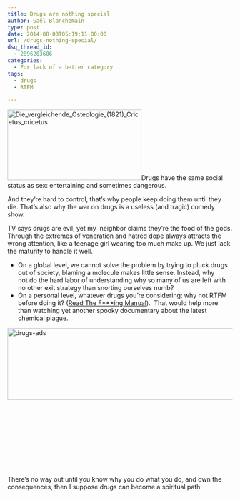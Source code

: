 ```yaml
---
title: Drugs are nothing special
author: Gaël Blanchemain
type: post
date: 2014-08-03T05:19:11+00:00
url: /drugs-nothing-special/
dsq_thread_id:
  - 2896203606
categories:
  - For lack of a better category
tags:
  - drugs
  - RTFM

---
```

<img class="alignleft size-medium wp-image-8001" src="http://www.gr0wing.com/wp-content/uploads/2014/08/Die_vergleichende_Osteologie_1821_Cricetus_cricetus-300x158.jpg" alt="Die_vergleichende_Osteologie_(1821)_Cricetus_cricetus" width="300" height="158" />Drugs have the same social status as sex: entertaining and sometimes dangerous.

And they&#8217;re hard to control, that&#8217;s why people keep doing them until they die. That&#8217;s also why the war on drugs is a useless (and tragic) comedy show.

TV says drugs are evil, yet my  neighbor claims they&#8217;re the food of the gods. Through the extremes of veneration and hatred dope always attracts the wrong attention, like a teenage girl wearing too much make up. We just lack the maturity to handle it well.

  * On a global level, we cannot solve the problem by trying to pluck drugs out of society, blaming a molecule makes little sense. Instead, why not do the hard labor of understanding why so many of us are left with no other exit strategy than snorting ourselves numb?
  * On a personal level, whatever drugs you&#8217;re considering: why not RTFM before doing it? (<a href="https://www.erowid.org/" target="_blank">Read The F***ing Manual</a>).  That would help more than watching yet another spooky documentary about the latest chemical plague.

<img class="alignleft wp-image-8012 size-full" src="http://www.gr0wing.com/wp-content/uploads/2014/08/drugs-ads.png" alt="drugs-ads" width="550" height="161" srcset="https://www.gr0wing.com/wp-content/uploads/2014/08/drugs-ads.png 550w, https://www.gr0wing.com/wp-content/uploads/2014/08/drugs-ads-300x87.png 300w" sizes="(max-width: 550px) 100vw, 550px" /> 

&nbsp;

&nbsp;

&nbsp;

&nbsp;

&nbsp;

There&#8217;s no way out until you know why you do what you do, and own the consequences, then I suppose drugs can become a spiritual path.

&nbsp;